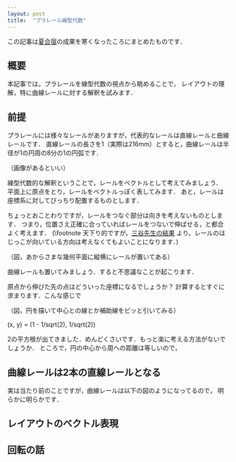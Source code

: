 ```yaml
---
layout: post
title:  "プラレール線型代数"
---
```


この記事は[夏合宿]()の成果を寒くなったころにまとめたものです．

## 概要
本記事では，プラレールを線型代数の視点から眺めることで，
レイアウトの理解，特に曲線レールに対する解釈を試みます．

## 前提
プラレールには様々なレールがありますが，代表的なレールは直線レールと曲線レールです．
直線レールの長さを1（実際は216mm）とすると，曲線レールは半径が1の円周の8分の1の円弧です．

（画像があるといい）

線型代数的な解釈ということで，レールをベクトルとして考えてみましょう．
平面上に原点をとり，レールをベクトルっぽく表してみます．
あと，レールは座標系に対してぴっちり配置するものとします．

ちょっとおことわりですが，レールをつなぐ部分は向きを考えないものとします．
つまり，位置さえ正確に合っていればレールをつないで伸ばせる，と都合よく考えます．
(\footnote 天下り的ですが，[三谷先生の結果](https://twitter.com/jmitani/status/864846261517656064) より，レールのはじっこが向いている方向は考えなくてもよいことになります．)


（図，あからさまな幾何平面に縦横にレールが置いてある）

曲線レールも置いてみましょう．すると不思議なことが起こります．

原点から伸びた先の点はどういった座標になるでしょうか？
計算するとすぐに求まります．こんな感じで

（図，円を描いて中心との線とか補助線をピッと引いてみる）

(x, y) = (1 - 1/sqrt(2), 1/sqrt(2))

2の平方根が出てきました．めんどくさいです．もっと楽に考える方法がないでしょうか．
ところで，円の中心から周への距離は等しいので，

## 曲線レールは2本の直線レールとなる
実は当たり前のことですが，曲線レールは以下の図のようになってるので，
明らかに明らかです．


## レイアウトのベクトル表現


## 回転の話




